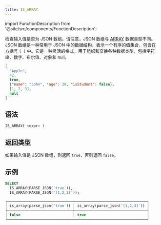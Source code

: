 ```yaml
---
title: IS_ARRAY
---
```

import FunctionDescription from '@site/src/components/FunctionDescription';

<FunctionDescription description="引入或更新: v1.2.368"/>

检查输入值是否为 JSON 数组。请注意，JSON 数组与 [ARRAY](../../00-sql-reference/10-data-types/40-data-type-array-types.md) 数据类型不同。JSON 数组是一种常用于 JSON 中的数据结构，表示一个有序的值集合，包含在方括号 `[ ]` 中。它是一种灵活的格式，用于组织和交换各种数据类型，包括字符串、数字、布尔值、对象和 null。

```json title='JSON 数组示例:'
[
  "Apple",
  42,
  true,
  {"name": "John", "age": 30, "isStudent": false},
  [1, 2, 3],
  null
]
```

## 语法

```sql
IS_ARRAY( <expr> )
```

## 返回类型

如果输入值是 JSON 数组，则返回 `true`，否则返回 `false`。

## 示例

```sql
SELECT
  IS_ARRAY(PARSE_JSON('true')),
  IS_ARRAY(PARSE_JSON('[1,2,3]'));

┌────────────────────────────────────────────────────────────────┐
│ is_array(parse_json('true')) │ is_array(parse_json('[1,2,3]')) │
├──────────────────────────────┼─────────────────────────────────┤
│ false                        │ true                            │
└────────────────────────────────────────────────────────────────┘
```